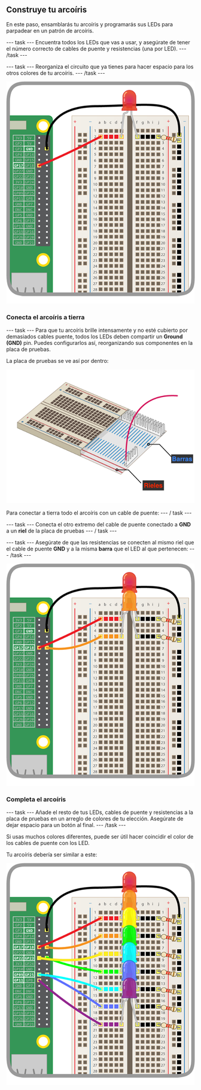## Construye tu arcoíris

En este paso, ensamblarás tu arcoíris y programarás sus LEDs para parpadear en un patrón de arcoíris.

\--- task \--- Encuentra todos los LEDs que vas a usar, y asegúrate de tener el número correcto de cables de puente y resistencias (una por LED). \--- /task \---

\--- task \--- Reorganiza el circuito que ya tienes para hacer espacio para los otros colores de tu arcoíris. \--- /task \---

![Circuito Reordenado](images/oneled.png)

### Conecta el arcoíris a tierra

\--- task \--- Para que tu arcoíris brille intensamente y no esté cubierto por demasiados cables puente, todos los LEDs deben compartir un **Ground (GND)** pin. Puedes configurarlos así, reorganizando sus componentes en la placa de pruebas.

La placa de pruebas se ve así por dentro:

![Sección transversal de la placa de pruebas](images/breadboardxsection.png)

Para conectar a tierra todo el arcoíris con un cable de puente: \--- / task \---

\--- task \--- Conecta el otro extremo del cable de puente conectado a **GND** a un **riel** de la placa de pruebas \--- / task \---

\--- task \--- Asegúrate de que las resistencias se conecten al mismo riel que el cable de puente **GND** y a la misma **barra** que el LED al que pertenecen: \--- /task \---

![Agregando LEDs](images/twoleds.png)

### Completa el arcoíris

\--- task \--- Añade el resto de tus LEDs, cables de puente y resistencias a la placa de pruebas en un arreglo de colores de tu elección. Asegúrate de dejar espacio para un botón al final. \--- /task \---

Si usas muchos colores diferentes, puede ser útil hacer coincidir el color de los cables de puente con los LED.

Tu arcoíris debería ser similar a este:

![LEDs del arcoíris](images/rainbowleds.png)
